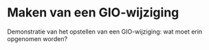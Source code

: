 # Maken van een GIO-wijziging

Demonstratie van het opstellen van een GIO-wijziging: wat moet erin opgenomen worden?
